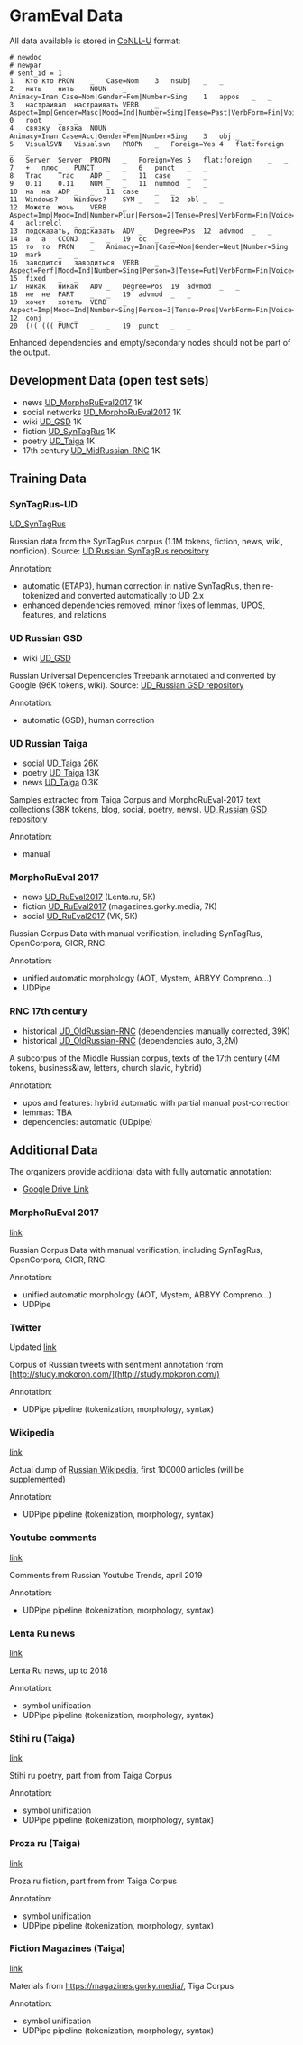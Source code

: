 # GramEval Data 

All data available is stored in [CoNLL-U](https://universaldependencies.org/format.html) format:

```
# newdoc
# newpar
# sent_id = 1
1	Кто	кто	PRON	_	Case=Nom	3	nsubj	_	_
2	нить	нить	NOUN	_	Animacy=Inan|Case=Nom|Gender=Fem|Number=Sing	1	appos	_	_
3	настраивал	настраивать	VERB	_	Aspect=Imp|Gender=Masc|Mood=Ind|Number=Sing|Tense=Past|VerbForm=Fin|Voice=Act	0	root	_	_
4	связку	связка	NOUN	_	Animacy=Inan|Case=Acc|Gender=Fem|Number=Sing	3	obj	_	_
5	VisualSVN	Visualsvn	PROPN	_	Foreign=Yes	4	flat:foreign	_	_
6	Server	Server	PROPN	_	Foreign=Yes	5	flat:foreign	_	_
7	+	плюс	PUNCT	_	_	6	punct	_	_
8	Trac	Trac	ADP	_	_	11	case	_	_
9	0.11	0.11	NUM	_	_	11	nummod	_	_
10	на	на	ADP	_	_	11	case	_	_
11	Windows?	Windows?	SYM	_	_	12	obl	_	_
12	Можете	мочь	VERB	_	Aspect=Imp|Mood=Ind|Number=Plur|Person=2|Tense=Pres|VerbForm=Fin|Voice=Act	4	acl:relcl	_	_
13	подсказать,	подсказать	ADV	_	Degree=Pos	12	advmod	_	_
14	а	а	CCONJ	_	_	19	cc	_	_
15	то	то	PRON	_	Animacy=Inan|Case=Nom|Gender=Neut|Number=Sing	19	mark	_	_
16	заводится	заводиться	VERB	_	Aspect=Perf|Mood=Ind|Number=Sing|Person=3|Tense=Fut|VerbForm=Fin|Voice=Mid	15	fixed	_	_
17	никак	никак	ADV	_	Degree=Pos	19	advmod	_	_
18	не	не	PART	_	_	19	advmod	_	_
19	хочет	хотеть	VERB	_	Aspect=Imp|Mood=Ind|Number=Sing|Person=3|Tense=Pres|VerbForm=Fin|Voice=Act	12	conj	_	_
20	(((	(((	PUNCT	_	_	19	punct	_	_

```
Enhanced dependencies and empty/secondary nodes should not be part of the output. 

## Development Data (open test sets) 
* news [UD_MorphoRuEval2017](https://raw.githubusercontent.com/dialogue-evaluation/GramEval2020/master/dataOpenTest/GramEval2020-RuEval2017-Lenta-news-dev.conllu) 1K
* social networks [UD_MorphoRuEval2017](https://raw.githubusercontent.com/dialogue-evaluation/GramEval2020/master/dataOpenTest/GramEval2020-RuEval2017-social-dev.conllu) 1K
* wiki [UD_GSD](https://raw.githubusercontent.com/dialogue-evaluation/GramEval2020/master/dataOpenTest/GramEval2020-GSD-wiki-dev.conllu) 1K 
* fiction [UD_SynTagRus](https://raw.githubusercontent.com/dialogue-evaluation/GramEval2020/master/dataOpenTest/GramEval2020-SynTagRus-dev.conllu) 1K 
* poetry [UD_Taiga](https://raw.githubusercontent.com/dialogue-evaluation/GramEval2020/master/dataOpenTest/GramEval2020-Taiga-poetry-dev.conllu) 1K
* 17th century [UD_MidRussian-RNC](https://raw.githubusercontent.com/dialogue-evaluation/GramEval2020/master/dataOpenTest/GramEval2020-17cent-dev.conllu) 1K

## Training Data

### SynTagRus-UD

[UD_SynTagRus](https://raw.githubusercontent.com/dialogue-evaluation/GramEval2020/master/dataTrain/GramEval2020-SynTagRus-train.conllu)

Russian data from the SynTagRus corpus (1.1M tokens, fiction, news, wiki, nonficion).
Source: [UD Russian SynTagRus repository](https://github.com/UniversalDependencies/UD_Russian-SynTagRus)

Annotation:
 - automatic (ETAP3), human correction in native SynTagRus, then re-tokenized and converted automatically to UD 2.x 
 - enhanced dependencies removed, minor fixes of lemmas, UPOS, features, and relations 
 
### UD Russian GSD 

* wiki [UD_GSD](https://raw.githubusercontent.com/dialogue-evaluation/GramEval2020/master/dataTrain/GramEval2020-GSD-train.conllu) 

Russian Universal Dependencies Treebank annotated and converted by Google (96K tokens, wiki). 
Source: [UD_Russian GSD repository](https://github.com/UniversalDependencies/UD_Russian-GSD/tree/dev) 

Annotation:
 - automatic (GSD), human correction 
 
### UD Russian Taiga 

* social [UD_Taiga](https://raw.githubusercontent.com/dialogue-evaluation/GramEval2020/master/dataTrain/GramEval2020-Taiga-social-train.conllu) 26K
* poetry [UD_Taiga](https://raw.githubusercontent.com/dialogue-evaluation/GramEval2020/master/dataTrain/GramEval2020-Taiga-social-poetry.conllu) 13K
* news [UD_Taiga](https://raw.githubusercontent.com/dialogue-evaluation/GramEval2020/master/dataTrain/GramEval2020-Taiga-social-news.conllu) 0.3K

Samples extracted from Taiga Corpus and MorphoRuEval-2017 text collections (38K tokens, blog, social, poetry, news). 
[UD_Russian GSD repository](https://github.com/UniversalDependencies/UD_Russian-GSD/tree/dev) 

Annotation:
 - manual 

### MorphoRuEval 2017

* news [UD_RuEval2017](https://raw.githubusercontent.com/dialogue-evaluation/GramEval2020/master/dataTrain/MorphoRuEval2017-Lenta-train.conllu) (Lenta.ru, 5K)
* fiction [UD_RuEval2017](https://raw.githubusercontent.com/dialogue-evaluation/GramEval2020/master/dataTrain/MorphoRuEval2017-JZ-gold.conllu) (magazines.gorky.media, 7K)
* social [UD_RuEval2017](https://raw.githubusercontent.com/dialogue-evaluation/GramEval2020/master/dataTrain/MorphoRuEval2017-VK-gold.conllu) (VK, 5K)

Russian Corpus Data with manual verification, including SynTagRus, OpenCorpora, GICR, RNC.

Annotation:
 - unified automatic morphology (AOT, Mystem, ABBYY Compreno...)
 - UDPipe
 
### RNC 17th century 

* historical [UD_OldRussian-RNC](https://raw.githubusercontent.com/dialogue-evaluation/GramEval2020/master/dataTrain/GramEval2020-17cent-train.conllu) (dependencies manually corrected, 39K)
* historical [UD_OldRussian-RNC](https://yadi.sk/d/3osfa7ijEnE2Eg) (dependencies auto, 3,2M)

A subcorpus of the Middle Russian corpus, texts of the 17th century (4M tokens, business&law, letters, church slavic, hybrid) 

Annotation: 
  - upos and features: hybrid automatic with partial manual post-correction 
  - lemmas: TBA 
  - dependencies: automatic (UDpipe) 

## Additional Data

The organizers provide additional data with fully automatic annotation:

 - [Google Drive Link](https://drive.google.com/open?id=11713jFT1-xhPmrNinDQCj4vVn0jRn3XU) 

### MorphoRuEval 2017

[link](https://drive.google.com/file/d/1V3YGEHoE-2wY-5Qc-DIKwwa9q0yyOa5J/view?usp=sharing)

Russian Corpus Data with manual verification, including SynTagRus, OpenCorpora, GICR, RNC.

Annotation:
 - unified automatic morphology (AOT, Mystem, ABBYY Compreno...)
 - UDPipe
 
### Twitter

Updated [link](https://drive.google.com/file/d/1T8JPZISgkiR4wj53OycazTc3g0b0WCSO/view?usp=sharing)

Corpus of Russian tweets with sentiment annotation from [http://study.mokoron.com/](http://study.mokoron.com/)

Annotation:
 - UDPipe pipeline (tokenization, morphology, syntax)
 
### Wikipedia

[link](https://drive.google.com/file/d/1QZm__DREAndXL3PtQp1moLKPIzPecQlN/view?usp=sharing)

Actual dump of [Russian Wikipedia](https://dumps.wikimedia.org/ruwiki/20200101/), first 100000 articles (will be supplemented)

Annotation:
 - UDPipe pipeline (tokenization, morphology, syntax)
 
 ### Youtube comments
 
[link](https://drive.google.com/file/d/1aAGxWNNd0vXE3toJ4PYj7rV7qme3O7Ad/view?usp=sharing)
 
Comments from Russian Youtube Trends, april 2019
 
Annotation:
 - UDPipe pipeline (tokenization, morphology, syntax)

### Lenta Ru news

[link](https://drive.google.com/file/d/1pCBOICuxoPO-2Zqcai6jIhn7omaR7GTe/view?usp=sharing)
 
Lenta Ru news, up to 2018
 
Annotation:
 - symbol unification
 - UDPipe pipeline (tokenization, morphology, syntax)
 
### Stihi ru (Taiga)

[link](https://drive.google.com/file/d/1wsirY9vSIeF68vRUCxM3qxTwcKfFgxJY/view?usp=sharing)
 
Stihi ru poetry, part from from Taiga Corpus
 
Annotation:
 - symbol unification
 - UDPipe pipeline (tokenization, morphology, syntax)
 
### Proza ru (Taiga)

[link](https://drive.google.com/file/d/1ZvPuBO8ju6eU8WtYw2l15EH5L2CRwL3k/view?usp=sharing)
 
Proza ru fiction, part from from Taiga Corpus
 
Annotation:
 - symbol unification
 - UDPipe pipeline (tokenization, morphology, syntax)
 
### Fiction Magazines (Taiga)

[link](https://drive.google.com/file/d/1ehf5pc3MPu8b0RNN1JK5vmybGlWanVJ-/view?usp=sharing)
 
Materials from https://magazines.gorky.media/, Tiga Corpus
 
Annotation:
 - symbol unification
 - UDPipe pipeline (tokenization, morphology, syntax)
 
